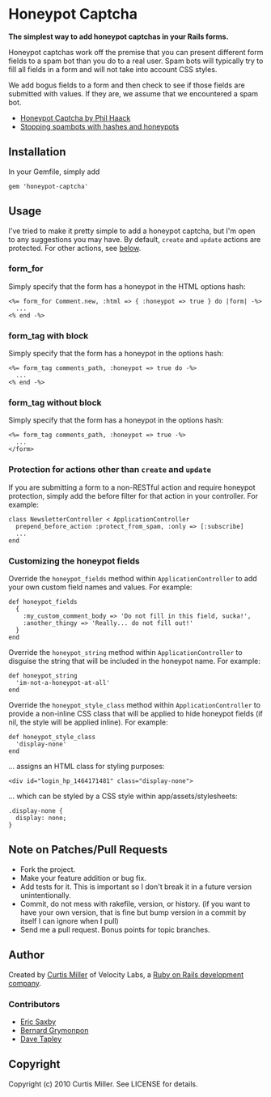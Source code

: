 # Honeypot Captcha

**The simplest way to add honeypot captchas in your Rails forms.**

Honeypot captchas work off the premise that you can present different form
fields to a spam bot than you do to a real user. Spam bots will typically try
to fill all fields in a form and will not take into account CSS styles.

We add bogus fields to a form and then check to see if those fields are
submitted with values. If they are, we assume that we encountered a spam bot.

* [Honeypot Captcha by Phil Haack](http://haacked.com/archive/2007/09/11/honeypot-captcha.aspx)
* [Stopping spambots with hashes and honeypots](http://nedbatchelder.com/text/stopbots.html)

## Installation

In your Gemfile, simply add

    gem 'honeypot-captcha'

## Usage

I've tried to make it pretty simple to add a honeypot captcha, but I'm open to
any suggestions you may have. By default, `create` and `update` actions are
protected. For other actions, see [below](#protection-for-actions-other-than-create-and-update).

### form_for

Simply specify that the form has a honeypot in the HTML options hash:

    <%= form_for Comment.new, :html => { :honeypot => true } do |form| -%>
      ...
    <% end -%>

### form_tag with block

Simply specify that the form has a honeypot in the options hash:

    <%= form_tag comments_path, :honeypot => true do -%>
      ...
    <% end -%>

### form_tag without block

Simply specify that the form has a honeypot in the options hash:

    <%= form_tag comments_path, :honeypot => true -%>
      ...
    </form>

### Protection for actions other than `create` and `update`

If you are submitting a form to a non-RESTful action and require
honeypot protection, simply add the before filter for that action
in your controller. For example:

    class NewsletterController < ApplicationController
      prepend_before_action :protect_from_spam, :only => [:subscribe]
      ...
    end

### Customizing the honeypot fields

Override the `honeypot_fields` method within `ApplicationController` to
add your own custom field names and values. For example:

    def honeypot_fields
      {
        :my_custom_comment_body => 'Do not fill in this field, sucka!',
        :another_thingy => 'Really... do not fill out!'
      }
    end

Override the `honeypot_string` method within `ApplicationController` to
disguise the string that will be included in the honeypot name. For example:

    def honeypot_string
      'im-not-a-honeypot-at-all'
    end

Override the `honeypot_style_class` method within `ApplicationController` to
provide a non-inline CSS class that will be applied to hide honeypot fields
(if nil, the style will be applied inline). For example:

    def honeypot_style_class
      'display-none'
    end

... assigns an HTML class for styling purposes:

    <div id="login_hp_1464171481" class="display-none">

... which can be styled by a CSS style within app/assets/stylesheets:

    .display-none {
      display: none;
    }

## Note on Patches/Pull Requests

* Fork the project.
* Make your feature addition or bug fix.
* Add tests for it. This is important so I don't break it in a future version unintentionally.
* Commit, do not mess with rakefile, version, or history. (if you want to have your own version, that is fine but bump version in a commit by itself I can ignore when I pull)
* Send me a pull request. Bonus points for topic branches.

## Author
Created by [Curtis Miller](http://millarian.com) of Velocity Labs, a
[Ruby on Rails development company](http://velocitylabs.io).

### Contributors

* [Eric Saxby](http://github.com/sax)
* [Bernard Grymonpon](https://github.com/wonko)
* [Dave Tapley](https://github.com/dukedave)

## Copyright

Copyright (c) 2010 Curtis Miller. See LICENSE for details.
